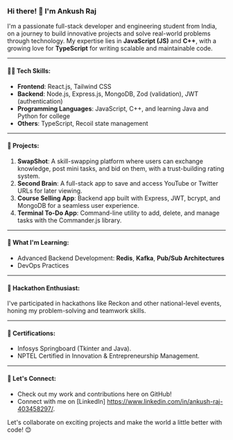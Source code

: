 ### Hi there! 👋 I'm Ankush Raj

I'm a passionate full-stack developer and engineering student from India, on a journey to build innovative projects and solve real-world problems through technology. My expertise lies in **JavaScript (JS)** and **C++**, with a growing love for **TypeScript** for writing scalable and maintainable code.

---

#### 👨‍💻 Tech Skills:
- **Frontend**: React.js, Tailwind CSS  
- **Backend**: Node.js, Express.js, MongoDB, Zod (validation), JWT (authentication)  
- **Programming Languages**: JavaScript, C++, and learning Java and Python for college  
- **Others**: TypeScript, Recoil state management  

---

#### 🌟 Projects:
1. **SwapShot**: A skill-swapping platform where users can exchange knowledge, post mini tasks, and bid on them, with a trust-building rating system.  
2. **Second Brain**: A full-stack app to save and access YouTube or Twitter URLs for later viewing.  
3. **Course Selling App**: Backend app built with Express, JWT, bcrypt, and MongoDB for a seamless user experience.  
4. **Terminal To-Do App**: Command-line utility to add, delete, and manage tasks with the Commander.js library.  

---

#### 🎯 What I'm Learning:
- Advanced Backend Development: **Redis**, **Kafka**, **Pub/Sub Architectures**  
- DevOps Practices  

---

#### 🚀 Hackathon Enthusiast:
I've participated in hackathons like Reckon and other national-level events, honing my problem-solving and teamwork skills.  

---

#### 📜 Certifications:
- Infosys Springboard (Tkinter and Java).  
- NPTEL Certified in Innovation & Entrepreneurship Management.

---

#### 🤝 Let's Connect:
- Check out my work and contributions here on GitHub!  
- Connect with me on [LinkedIn] https://www.linkedin.com/in/ankush-raj-403458297/.  

Let's collaborate on exciting projects and make the world a little better with code! 😊
